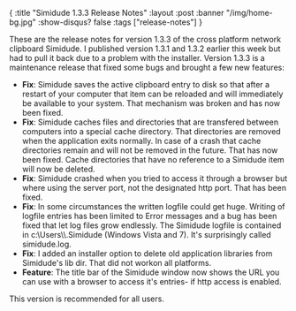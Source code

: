 {
  :title "Simidude 1.3.3 Release Notes"
  :layout :post
  :banner "/img/home-bg.jpg"
  :show-disqus? false
  :tags ["release-notes"]
}

These are the release notes for version 1.3.3 of the cross platform network clipboard Simidude. I published version 1.3.1 and 1.3.2 earlier this week but had to pull it back due to a problem with the installer. Version 1.3.3 is a maintenance release that fixed some bugs and brought a few new features:

-   **Fix**: Simidude saves the active clipboard entry to disk so that after a restart of your computer that item can be reloaded and will immediately be available to your system. That mechanism was broken and has now been fixed.
-   **Fix**: Simidude caches files and directories that are transfered between computers into a special cache directory. That directories are removed when the application exits normally. In case of a crash that cache directories remain and will not be removed in the future. That has now been fixed. Cache directories that have no reference to a Simidude item will now be deleted.
-   **Fix**: Simidude crashed when you tried to access it through a browser but where using the server port, not the designated http port. That has been fixed.
-   **Fix**: In some circumstances the written logfile could get huge. Writing of logfile entries has been limited to Error messages and a bug has been fixed that let log files grow endlessly. The Simidude logfile is contained in c:\\Users\\\\.Simidude (Windows Vista and 7). It's surprisingly called simidude.log.
-   **Fix**: I added an installer option to delete old application libraries from Simidude's lib dir. That did not workon all platforms.
-   **Feature**: The title bar of the Simidude window now shows the URL you can use with a browser to access it's entries- if http access is enabled.

This version is recommended for all users.
